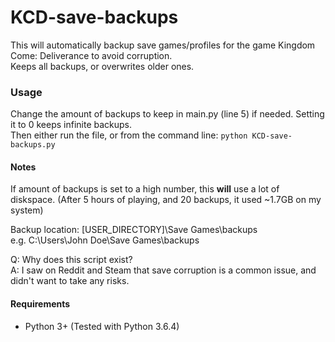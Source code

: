 # KCD-save-backups
This will automatically backup save games/profiles for the game Kingdom Come: Deliverance to avoid corruption.  
Keeps all backups, or overwrites older ones.

### Usage
Change the amount of backups to keep in main.py (line 5) if needed. Setting it to 0 keeps infinite backups.  
Then either run the file, or from the command line: `python KCD-save-backups.py`

#### Notes
If amount of backups is set to a high number, this **will** use a lot of diskspace. (After 5 hours of playing, and 20 backups, it used ~1.7GB on my system)  

Backup location: [USER_DIRECTORY]\Save Games\backups  
e.g. C:\Users\John Doe\Save Games\backups

Q: Why does this script exist?  
A: I saw on Reddit and Steam that save corruption is a common issue, and didn't want to take any risks.

#### Requirements
* Python 3+ (Tested with Python 3.6.4)